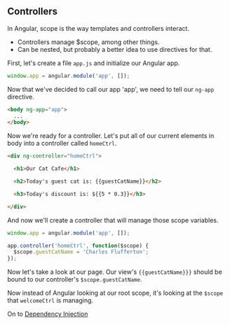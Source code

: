 ## Controllers

In Angular, scope is the way templates and controllers interact.

- Controllers manage $scope, among other things.
- Can be nested, but probably a better idea to use directives for that.

First, let's create a file `app.js` and initialize our Angular app.

```javascript
window.app = angular.module('app', []);
```

Now that we've decided to call our app 'app', we need to tell our `ng-app` directive.

```html
<body ng-app="app">
  ...
</body>
```

Now we're ready for a controller. Let's put all of our current elements in body into a controller called `homeCtrl`.

```html
<div ng-controller="homeCtrl">

  <h1>Our Cat Cafe</h1>

  <h2>Today's guest cat is: {{guestCatName}}</h2>

  <h3>Today's discount is: ${{5 * 0.3}}</h3>

</div>
```

And now we'll create a controller that will manage those scope variables.

```javascript
window.app = angular.module('app', []);

app.controller('homeCtrl', function($scope) {
  $scope.guestCatName = 'Charles Flufferton';
});
```

Now let's take a look at our page. Our view's `{{guestCatName}}}` should be bound to our controller's `$scope.guestCatName`.

Now instead of Angular looking at our root scope, it's looking at the `$scope` that `welcomeCtrl` is managing.

On to [Dependency Injection](3-dependency-injection.md)
